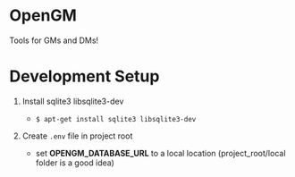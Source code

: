 # OpenGM
Tools for GMs and DMs!

# Development Setup
1. Install sqlite3 libsqlite3-dev
    * `$ apt-get install sqlite3 libsqlite3-dev`

2. Create `.env` file in project root
    * set __OPENGM_DATABASE_URL__ to a local location (project_root/local folder is a good idea)
